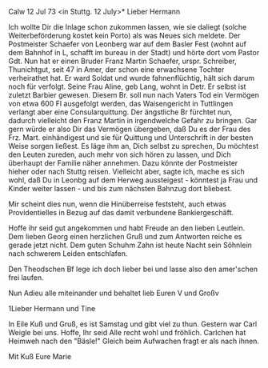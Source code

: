  Calw 12 Jul 73
 <in Stuttg. 12 July>*
Lieber Hermann

Ich wollte Dir die Inlage schon zukommen lassen, wie sie daliegt (solche Weiterbeförderung kostet kein Porto) als was Neues sich meldete. Der Postmeister Schaefer von Leonberg war auf dem Basler Fest (wohnt auf dem Bahnhof in L, schafft im bureau in der Stadt) und hörte dort vom Pastor Gdt. Nun hat er einen Bruder Franz Martin Schaefer, urspr. Schreiber, Thunichtgut, seit 47 in Amer, der schon eine erwachsene Tochter verheirathet hat. Er ward Soldat und wurde fahnenflüchtig, hält sich darum noch für verfolgt. Seine Frau Aline, geb Lang, wohnt in Detr. Er selbst ist zuletzt Barbier gewesen. Diesem Br. soll nun nach Vaters Tod ein Vermögen von etwa 600 Fl ausgefolgt werden, das Waisengericht in Tuttlingen verlangt aber eine Consularquittung. Der ängstliche Br fürchtet nun, dadurch vielleicht den Franz Martin in irgendwelche Gefahr zu bringen. Gar gern würde er also Dir das Vermögen übergeben, daß Du es der Frau des Frz. Mart. einhändigest und sie für Quittung und Unterschrift in der besten Weise sorgen ließest. Es läge ihm an, Dich selbst zu sprechen, Du möchtest den Leuten zureden, auch mehr von sich hören zu lassen, und Dich überhaupt der Familie näher annehmen. Dazu könnte der Postmeister hieher oder nach Stuttg reisen. Vielleicht aber, sagte ich, mache es sich wohl, daß Du in Leonbg auf dem Herweg aussteigest - könntest ja Frau und Kinder weiter lassen - und bis zum nächsten Bahnzug dort bliebest.

Mir scheint dies nun, wenn die Hinüberreise feststeht, auch etwas Providentielles in Bezug auf das damit verbundene Bankiergeschäft.

Hoffe ihr seid gut angekommen und habt Freude an den lieben Leutlein. Dem lieben Georg einen herzlichen Gruß und zum Antworten reiche es gerade jetzt nicht. Dem guten Schuhm Zahn ist heute Nacht sein Söhnlein nach schwerem Leiden entschlafen.

Den Theodschen Bf lege ich doch lieber bei und lasse also den amer'schen frei laufen.

Nun Adieu alle miteinander und behaltet lieb
 Euren V und Großv


1Lieber Hermann und Tine

In Eile Kuß und Gruß, es ist Samstag und gibt viel zu thun. Gestern war Carl Weigle bei uns. Hoffe, Ihr seid Alle recht wohl und fröhlich. Carlchen hat Heimweh nach den "Bäsle!" Gleich beim Aufwachen fragt er als nach ihnen.

 Mit Kuß Eure Marie
